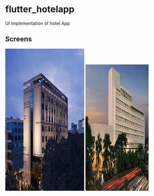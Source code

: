 # flutter_hotelapp
UI implementation of hotel App

## Screens
<img src="images/hotel1.jpg" alt="screen image" width="250" height="450"> <img src="images/hotel4.jpg" alt="screen image" width="200" height="400"> 
